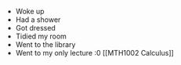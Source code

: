  - Woke up
 - Had a shower
 - Got dressed
 - Tidied my room
 - Went to the library
 - Went to my only lecture :0 [[MTH1002 Calculus]]